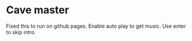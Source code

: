 # Cave master

Fixed this to run on github pages.
Enable auto play to get music.
Use enter to skip intro
